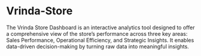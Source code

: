 # Vrinda-Store
The Vrinda Store Dashboard is an interactive analytics tool designed to offer a comprehensive view of the store’s performance across three key areas: Sales Performance, Operational Efficiency, and Strategic Insights. It enables data-driven decision-making by turning raw data into meaningful insights.
